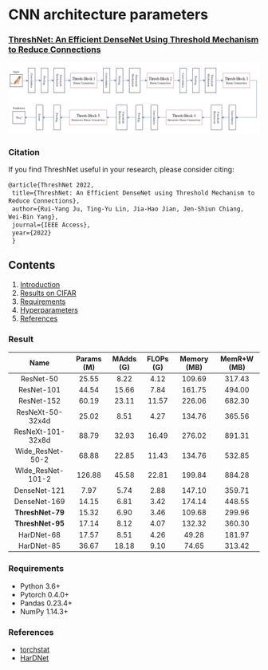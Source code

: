 # CNN architecture parameters
### [ThreshNet: An Efficient DenseNet Using Threshold Mechanism to Reduce Connections](https://arxiv.org/abs/2201.03013)
<p align="center">
  <img src="Img/threshnet.jpg" width="640" title="threshnet">
</p>

### Citation

If you find ThreshNet useful in your research, please consider citing:

	@article{ThreshNet 2022,
	 title={ThreshNet: An Efficient DenseNet using Threshold Mechanism to Reduce Connections},
	 author={Rui-Yang Ju, Ting-Yu Lin, Jia-Hao Jian, Jen-Shiun Chiang, Wei-Bin Yang},
	 journal={IEEE Access},
	 year={2022}
	 }
	 
## Contents
1. [Introduction](#introduction)
2. [Results on CIFAR](#Results)
3. [Requirements](#Requirements)
4. [Hyperparameters](#Hyperparameters)
5. [References](#References)

### Result

| Name | Params (M) | MAdds (G) | FLOPs (G) | Memory (MB) | MemR+W (MB)| 
| :---: | :---:  | :---:  | :---:  | :---:  | :---:  |
| ResNet-50  | 25.55  | 8.22 | 4.12 | 109.69 | 317.43 |
| ResNet-101  | 44.54  | 15.66 | 7.84 | 161.75 | 494.00 |
| ResNet-152  | 60.19  | 23.11 | 11.57 | 226.06 | 682.30 |
| ResNeXt-50-32x4d  | 25.02  | 8.51 | 4.27 | 134.76 | 365.56 |
| ResNeXt-101-32x8d  | 88.79  | 32.93 | 16.49 | 276.02 | 891.31 |
| Wide_ResNet-50-2  | 68.88  | 22.85 | 11.43 | 134.76 | 532.85 |
| WIde_ResNet-101-2  | 126.88  | 45.58 | 22.81 | 199.84 | 884.28 |
| DenseNet-121  | 7.97  | 5.74 | 2.88 | 147.10 | 359.71 |
| DenseNet-169  | 14.15  | 6.81 | 3.42| 174.14  | 448.55 |
| **ThreshNet-79** | 15.32  | 6.90 | 3.46 | 109.68  | 299.96 |
| **ThreshNet-95** | 17.14  | 8.12  | 4.07 | 132.32  | 360.30 | 
| HarDNet-68  | 17.57  | 8.51 | 4.26 | 49.28 | 181.97 |
| HarDNet-85  | 36.67  | 18.18 | 9.10 | 74.65  | 313.42 |

### Requirements
* Python 3.6+
* Pytorch 0.4.0+
* Pandas 0.23.4+
* NumPy 1.14.3+

### References
* [torchstat](https://github.com/Swall0w/torchstat)
* [HarDNet](https://github.com/PingoLH/Pytorch-HarDNet)
